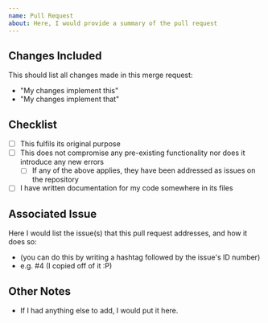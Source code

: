 ```yaml
---
name: Pull Request
about: Here, I would provide a summary of the pull request
---
```


## Changes Included
This should list all changes made in this merge request:
* "My changes implement this"
* "My changes implement that"

## Checklist
* [ ] This fulfils its original purpose
* [ ] This does not compromise any pre-existing functionality nor does it introduce any new errors
  * [ ] If any of the above applies, they have been addressed as issues on the repository
* [ ] I have written documentation for my code somewhere in its files

## Associated Issue
Here I would list the issue(s) that this pull request addresses, and how it does so:
* (you can do this by writing a hashtag followed by the issue's ID number)
* e.g. #4 (I copied off of it :P)

## Other Notes
* If I had anything else to add, I would put it here.
